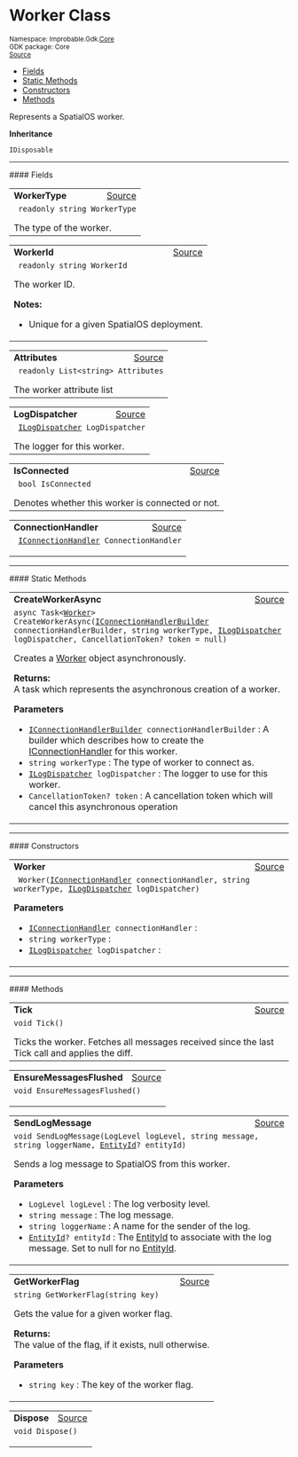 
# Worker Class
<sup>
Namespace: Improbable.Gdk.<a href="{{urlRoot}}/api/core-index">Core</a><br/>
GDK package: Core<br/>
<a href="https://www.github.com/spatialos/gdk-for-unity/blob/6689e30/workers/unity/Packages/io.improbable.gdk.core/Worker/Worker.cs/#L12">Source</a>
<style>
a code {
                    padding: 0em 0.25em!important;
}
code {
                    background-color: #ffffff!important;
}
</style>
</sup>
<nav id="pageToc" class="page-toc"><ul><li><a href="#fields">Fields</a>
<li><a href="#static-methods">Static Methods</a>
<li><a href="#constructors">Constructors</a>
<li><a href="#methods">Methods</a>
</ul></nav>

</p>



<p>Represents a SpatialOS worker. </p>



</p>

<b>Inheritance</b>

<code>IDisposable</code>






</p>
<hr style="width:100%; border-top-color:#d8d8d8" />
#### Fields


</p>




<table width="100%">
    <tr>
        <td style="border-right:none"><b>WorkerType</b></td>
        <td style="border-left:none; text-align:right"><a href="https://www.github.com/spatialos/gdk-for-unity/blob/6689e30/workers/unity/Packages/io.improbable.gdk.core/Worker/Worker.cs/#L17">Source</a></td>
    </tr>
    <tr>
        <td colspan="2">
<code> readonly string WorkerType</code></p>
The type of the worker. 

</td>
    </tr>
</table>


<table width="100%">
    <tr>
        <td style="border-right:none"><b>WorkerId</b></td>
        <td style="border-left:none; text-align:right"><a href="https://www.github.com/spatialos/gdk-for-unity/blob/6689e30/workers/unity/Packages/io.improbable.gdk.core/Worker/Worker.cs/#L25">Source</a></td>
    </tr>
    <tr>
        <td colspan="2">
<code> readonly string WorkerId</code></p>
The worker ID. 

</p>

<b>Notes:</b>

<ul>
<li>Unique for a given SpatialOS deployment. </li>
</ul>


</td>
    </tr>
</table>


<table width="100%">
    <tr>
        <td style="border-right:none"><b>Attributes</b></td>
        <td style="border-left:none; text-align:right"><a href="https://www.github.com/spatialos/gdk-for-unity/blob/6689e30/workers/unity/Packages/io.improbable.gdk.core/Worker/Worker.cs/#L30">Source</a></td>
    </tr>
    <tr>
        <td colspan="2">
<code> readonly List&lt;string&gt; Attributes</code></p>
The worker attribute list 

</td>
    </tr>
</table>


<table width="100%">
    <tr>
        <td style="border-right:none"><b>LogDispatcher</b></td>
        <td style="border-left:none; text-align:right"><a href="https://www.github.com/spatialos/gdk-for-unity/blob/6689e30/workers/unity/Packages/io.improbable.gdk.core/Worker/Worker.cs/#L35">Source</a></td>
    </tr>
    <tr>
        <td colspan="2">
<code> <a href="{{urlRoot}}/api/core/i-log-dispatcher">ILogDispatcher</a> LogDispatcher</code></p>
The logger for this worker. 

</td>
    </tr>
</table>


<table width="100%">
    <tr>
        <td style="border-right:none"><b>IsConnected</b></td>
        <td style="border-left:none; text-align:right"><a href="https://www.github.com/spatialos/gdk-for-unity/blob/6689e30/workers/unity/Packages/io.improbable.gdk.core/Worker/Worker.cs/#L40">Source</a></td>
    </tr>
    <tr>
        <td colspan="2">
<code> bool IsConnected</code></p>
Denotes whether this worker is connected or not. 

</td>
    </tr>
</table>


<table width="100%">
    <tr>
        <td style="border-right:none"><b>ConnectionHandler</b></td>
        <td style="border-left:none; text-align:right"><a href="https://www.github.com/spatialos/gdk-for-unity/blob/6689e30/workers/unity/Packages/io.improbable.gdk.core/Worker/Worker.cs/#L42">Source</a></td>
    </tr>
    <tr>
        <td colspan="2">
<code> <a href="{{urlRoot}}/api/core/i-connection-handler">IConnectionHandler</a> ConnectionHandler</code></p>


</td>
    </tr>
</table>






</p>
<hr style="width:100%; border-top-color:#d8d8d8" />
#### Static Methods


</p>




<table width="100%">
    <tr>
        <td style="border-right:none"><b>CreateWorkerAsync</b></td>
        <td style="border-left:none; text-align:right"><a href="https://www.github.com/spatialos/gdk-for-unity/blob/6689e30/workers/unity/Packages/io.improbable.gdk.core/Worker/Worker.cs/#L75">Source</a></td>
    </tr>
    <tr>
        <td colspan="2">
<code>async Task&lt;<a href="{{urlRoot}}/api/core/worker">Worker</a>&gt; CreateWorkerAsync(<a href="{{urlRoot}}/api/core/i-connection-handler-builder">IConnectionHandlerBuilder</a> connectionHandlerBuilder, string workerType, <a href="{{urlRoot}}/api/core/i-log-dispatcher">ILogDispatcher</a> logDispatcher, CancellationToken? token = null)</code></p>
Creates a <a href="{{urlRoot}}/api/core/worker">Worker</a> object asynchronously. 
</p><b>Returns:</b></br>A task which represents the asynchronous creation of a worker.

</p>

<b>Parameters</b>

<ul>
<li><code><a href="{{urlRoot}}/api/core/i-connection-handler-builder">IConnectionHandlerBuilder</a> connectionHandlerBuilder</code> : A builder which describes how to create the <a href="{{urlRoot}}/api/core/i-connection-handler">IConnectionHandler</a> for this worker. </li>
<li><code>string workerType</code> : The type of worker to connect as.</li>
<li><code><a href="{{urlRoot}}/api/core/i-log-dispatcher">ILogDispatcher</a> logDispatcher</code> : The logger to use for this worker.</li>
<li><code>CancellationToken? token</code> : A cancellation token which will cancel this asynchronous operation</li>
</ul>





</td>
    </tr>
</table>




</p>
<hr style="width:100%; border-top-color:#d8d8d8" />
#### Constructors


</p>




<table width="100%">
    <tr>
        <td style="border-right:none"><b>Worker</b></td>
        <td style="border-left:none; text-align:right"><a href="https://www.github.com/spatialos/gdk-for-unity/blob/6689e30/workers/unity/Packages/io.improbable.gdk.core/Worker/Worker.cs/#L50">Source</a></td>
    </tr>
    <tr>
        <td colspan="2">
<code> Worker(<a href="{{urlRoot}}/api/core/i-connection-handler">IConnectionHandler</a> connectionHandler, string workerType, <a href="{{urlRoot}}/api/core/i-log-dispatcher">ILogDispatcher</a> logDispatcher)</code></p>



</p>

<b>Parameters</b>

<ul>
<li><code><a href="{{urlRoot}}/api/core/i-connection-handler">IConnectionHandler</a> connectionHandler</code> : </li>
<li><code>string workerType</code> : </li>
<li><code><a href="{{urlRoot}}/api/core/i-log-dispatcher">ILogDispatcher</a> logDispatcher</code> : </li>
</ul>





</td>
    </tr>
</table>




</p>
<hr style="width:100%; border-top-color:#d8d8d8" />
#### Methods


</p>




<table width="100%">
    <tr>
        <td style="border-right:none"><b>Tick</b></td>
        <td style="border-left:none; text-align:right"><a href="https://www.github.com/spatialos/gdk-for-unity/blob/6689e30/workers/unity/Packages/io.improbable.gdk.core/Worker/Worker.cs/#L86">Source</a></td>
    </tr>
    <tr>
        <td colspan="2">
<code>void Tick()</code></p>
Ticks the worker. Fetches all messages received since the last Tick call and applies the diff. 





</td>
    </tr>
</table>


<table width="100%">
    <tr>
        <td style="border-right:none"><b>EnsureMessagesFlushed</b></td>
        <td style="border-left:none; text-align:right"><a href="https://www.github.com/spatialos/gdk-for-unity/blob/6689e30/workers/unity/Packages/io.improbable.gdk.core/Worker/Worker.cs/#L92">Source</a></td>
    </tr>
    <tr>
        <td colspan="2">
<code>void EnsureMessagesFlushed()</code></p>






</td>
    </tr>
</table>


<table width="100%">
    <tr>
        <td style="border-right:none"><b>SendLogMessage</b></td>
        <td style="border-left:none; text-align:right"><a href="https://www.github.com/spatialos/gdk-for-unity/blob/6689e30/workers/unity/Packages/io.improbable.gdk.core/Worker/Worker.cs/#L109">Source</a></td>
    </tr>
    <tr>
        <td colspan="2">
<code>void SendLogMessage(LogLevel logLevel, string message, string loggerName, <a href="{{urlRoot}}/api/core/entity-id">EntityId</a>? entityId)</code></p>
Sends a log message to SpatialOS from this worker. 


</p>

<b>Parameters</b>

<ul>
<li><code>LogLevel logLevel</code> : The log verbosity level.</li>
<li><code>string message</code> : The log message.</li>
<li><code>string loggerName</code> : A name for the sender of the log.</li>
<li><code><a href="{{urlRoot}}/api/core/entity-id">EntityId</a>? entityId</code> : The <a href="{{urlRoot}}/api/core/entity-id">EntityId</a> to associate with the log message. Set to null for no <a href="{{urlRoot}}/api/core/entity-id">EntityId</a>. </li>
</ul>





</td>
    </tr>
</table>


<table width="100%">
    <tr>
        <td style="border-right:none"><b>GetWorkerFlag</b></td>
        <td style="border-left:none; text-align:right"><a href="https://www.github.com/spatialos/gdk-for-unity/blob/6689e30/workers/unity/Packages/io.improbable.gdk.core/Worker/Worker.cs/#L119">Source</a></td>
    </tr>
    <tr>
        <td colspan="2">
<code>string GetWorkerFlag(string key)</code></p>
Gets the value for a given worker flag. 
</p><b>Returns:</b></br>The value of the flag, if it exists, null otherwise.

</p>

<b>Parameters</b>

<ul>
<li><code>string key</code> : The key of the worker flag.</li>
</ul>





</td>
    </tr>
</table>


<table width="100%">
    <tr>
        <td style="border-right:none"><b>Dispose</b></td>
        <td style="border-left:none; text-align:right"><a href="https://www.github.com/spatialos/gdk-for-unity/blob/6689e30/workers/unity/Packages/io.improbable.gdk.core/Worker/Worker.cs/#L124">Source</a></td>
    </tr>
    <tr>
        <td colspan="2">
<code>void Dispose()</code></p>






</td>
    </tr>
</table>





